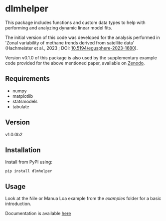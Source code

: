 # dlmhelper

This package includes functions and custom data types to help with performing and analyzing dynamic linear model fits. 

The initial version of this code was developed for the analysis performed in 'Zonal variability of methane trends derived from satellite data' (Hachmeister et al., 2023 ; DOI: [10.5194/egusphere-2023-1680](https://egusphere.copernicus.org/preprints/2023/egusphere-2023-1680/)).

Version v0.1.0 of this package is also used by the supplementary example code provided for the above mentioned paper, available on [Zenodo](http://www.doi.org/10.5281/zenodo.8178927).


## Requirements

- numpy
- matplotlib
- statsmodels
- tabulate

## Version

v1.0.0b2

## Installation

Install from PyPI using:

    pip install dlmhelper

## Usage

Look at the Nile or Manua Loa example from the _examples_ folder for a basic introduction.

Documentation is available [here](https://jonashach.github.io/dlmhelper/build/html/index.html)
